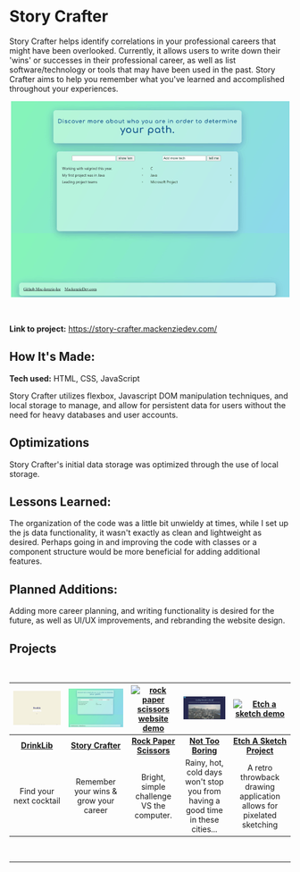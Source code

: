 # Story Crafter
Story Crafter helps identify correlations in your professional careers that might have been overlooked. Currently, it allows users to write down their 'wins' or successes in their professional career, as well as list software/technology or tools that may have been used in the past. Story Crafter aims to help you remember what you've learned and accomplished throughout your experiences.



<p align="center">
<img src="https://github.com/mac-kenzie-lee/storyCrafter/blob/main/storyCrafterGif2.gif?raw=true" alt="Screenshot gif for story crafter"></p>
<br>

**Link to project:** https://story-crafter.mackenziedev.com/



## How It's Made:

**Tech used:** HTML, CSS, JavaScript 

Story Crafter utilizes flexbox, Javascript DOM manipulation techniques, and local storage to manage, and allow for persistent data for users without the need for heavy databases and user accounts. 

## Optimizations

Story Crafter's initial data storage was optimized through the use of local storage. 

## Lessons Learned:

The organization of the code was a little bit unwieldy at times, while I set up the js data functionality, it wasn't exactly as clean and lightweight as desired. Perhaps going in and improving the code with classes or a component structure would be more beneficial for adding additional features. 

## Planned Additions: 

Adding more career planning, and writing functionality is desired for the future, as well as UI/UX improvements, and rebranding the website design.



## Projects
<br>

| <a href="https://github.com/mac-kenzie-lee/drinkLib"><img src="https://github.com/mac-kenzie-lee/drinkLib/blob/master/large-small-dlib.gif?raw=true" alt="small mobile gif of drink lib"></a>  | <a href="https://github.com/mac-kenzie-lee/storyCrafter"><img src="https://github.com/mac-kenzie-lee/storyCrafter/blob/main/storyCrafterGif2.gif?raw=true" alt="Screenshot gif for story crafter"></a> | <a href="https://github.com/mac-kenzie-lee/rockPaperScissorsGame"><img src="https://github.com/mac-kenzie-lee/rockPaperScissorsGame/blob/main/rps.gif?raw=true" alt="rock paper scissors website demo"> </a>| <a href="https://github.com/mac-kenzie-lee/not-too-boring/"><img src="https://github.com/mac-kenzie-lee/not-too-boring/blob/main/nottooboring.gif?raw=true" alt="Not Too Boring website demonstration"></a> | <a href="https://github.com/mac-kenzie-lee/etch-a-sketch-project"><img src="https://github.com/mac-kenzie-lee/etch-a-sketch-project/blob/main/etchasketch.gif?raw=true" alt="Etch a sketch demo"></a> |
| :---:   | :---:   | :---: | :---: | :---: |
| **[DrinkLib](https://github.com/mac-kenzie-lee/drinkLib)**  | **[Story Crafter](https://github.com/mac-kenzie-lee/storyCrafter)**  | **[Rock Paper Scissors](https://github.com/mac-kenzie-lee/rockPaperScissorsGame)** | **[Not Too Boring](https://github.com/mac-kenzie-lee/not-too-boring/)**  | **[Etch A Sketch Project](https://github.com/mac-kenzie-lee/etch-a-sketch-project)** |
|  Find your next cocktail | Remember your wins & grow your career | Bright, simple challenge VS the computer. | Rainy, hot, cold days won't stop you from having a good time in these cities... | A retro throwback drawing application allows for pixelated sketching |
<br>
<hr>

